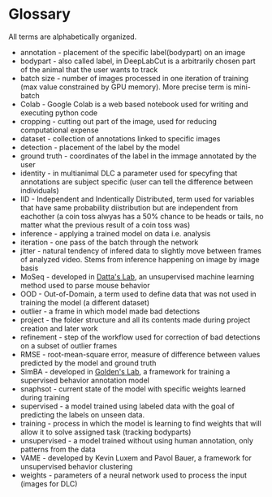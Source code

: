 # Glossary

All terms are alphabetically organized. 

- annotation - placement of the specific label(bodypart) on an image
- bodypart - also called label, in DeepLabCut is a arbitrarily chosen part of the animal that the user wants to track
- batch size - number of images processed in one iteration of training (max value constrained by GPU memory). More precise term is mini-batch
- Colab - Google Colab is a web based notebook used for writing and executing python code
- cropping - cutting out part of the image, used for reducing computational expense
- dataset - collection of annotations linked to specific images
- detection - placement of the label by the model
- ground truth - coordinates of the label in the immage annotated by the user
- identity - in multianimal DLC a parameter used for specyfing that annotations are subject specific (user can tell the difference between individuals)
- IID - Independent and Indentically Distributed, term used for variables that have same probability diistribution but are independent from eachother (a coin toss alwyas has a 50% chance to be heads or tails, no matter what the previous result of a coin toss was)
- inference - applying a trained model on data i.e. analysis
- iteration - one pass of the batch through the network
- jitter - natural tendency of infered data to slightly move between frames of analyzed video. Stems from inference happening on image by image basis
- MoSeq - developed in [Datta's Lab](http://datta.hms.harvard.edu/), an unsupervised machine learning method used to parse mouse behavior
- OOD - Out-of-Domain, a term used to define data that was not used in training the model (a different dataset)
- outlier - a frame in which model made bad detections
- project - the folder structure and all its contents made during project creation and later work
- refinement - step of the workflow used for correction of bad detections on a subset of outlier frames
- RMSE - root-mean-square error, measure of difference between values predicted by the model and ground truth
- SimBA - developed in [Golden's Lab](https://goldenneurolab.com/simba), a framework for training a supervised behavior annotation model
- snaphsot - current state of the model with specific weights learned during training
- supervised - a model trained using labeled data with the goal of predicting the labels on unseen data. 
- training - process in which the model is learning to find weights that will allow it to solve assigned task (tracking bodyparts)
- unsupervised - a model trained without using human annotation, only patterns from the data
- VAME - developed by Kevin Luxem and Pavol Bauer, a framework for unsupervised behavior clustering
- weights - parameters of a neural network used to process the input (images for DLC)
